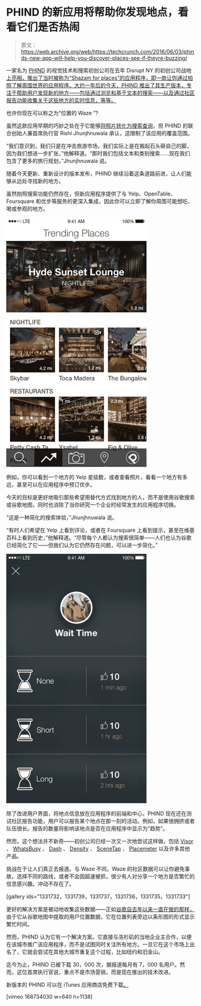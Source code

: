 # PHIND 的新应用将帮助你发现地点，看看它们是否热闹 

> 原文：<https://web.archive.org/web/https://techcrunch.com/2016/06/03/phinds-new-app-will-help-you-discover-places-see-if-theyre-buzzing/>

一家名为 [PHIND](https://web.archive.org/web/20221007170114/https://www.phind.it/) 的视觉技术和搜索初创公司在去年 Disrupt NY 的初创公司战地[上亮相，推出了当时被称为“Shazam for places”的应用程序，即一款让你通过拍照了解周围世界的应用程序。大约一年后的今天，PHIND 推出了其生产版本，专注于帮助用户发现新的地方——包括通过浏览和基于文本的搜索——以及通过社区报告功能收集关于这些地方的实时信息，等等。](https://web.archive.org/web/20221007170114/https://beta.techcrunch.com/2015/05/05/dont-search-phind-snap-a-photo-pull-in-all-info-about-a-location-then-book-stuff/)

也许你现在可以称之为“位置的 Waze ”?

虽然这款应用早期的巧妙之处在于它能够[将照片转化为搜索查询](https://web.archive.org/web/20221007170114/https://beta.techcrunch.com/2015/05/05/dont-search-phind-snap-a-photo-pull-in-all-info-about-a-location-then-book-stuff/)，但 PHIND 的联合创始人兼首席执行官 Rishi Jhunjhnuwala 承认，这限制了该应用的覆盖范围。

“我们意识到，我们只是在冲击旅游市场，我们实际上是在搬起石头砸自己的脚，因为我们想进一步扩张，”他解释道。“那时我们包括文本和类别搜索……现在我们包含了更多的旅行规划，”Jhunjhnuwala 说。

随着今天更新、重新设计的版本发布，PHIND 继续沿着这条道路前进，让人们能够从远处寻找新的地方。

虽然拍照搜索功能仍然存在，但新应用程序提供了与 Yelp、OpenTable、Foursquare 和优步等服务的更深入集成，因此你可以立即了解你周围可能想吃、喝或参观的地方。

![Trending Places](img/aa0ef098450a40ac0d9aba65fcc82855.png)

例如，你可以看到一个地方的 Yelp 星级数，或者查看照片，看看一个地方有多远，甚至可以在应用程序中预订优步。

今天的目标是更好地吸引那些希望用替代方式找到地方的人，而不是使用谷歌搜索或谷歌地图，同时也消除了当你研究一个企业时经常发生的应用程序切换。

“这是一种简化的搜索体验，”Jhunjhnuwala 说。

“有时人们希望在 Yelp 上看到评论，或者在 Foursquare 上看到提示，甚至在维基百科上看到历史，”他解释道。“尽管每个人都认为搜索很简单——人们也认为谷歌已经简化了它——但我们认为它仍然存在问题，可以进一步简化。”

![Wait Time](img/b481615ffb56f059511ddc3b306e47d3.png)

除了改进用户界面，将地点信息放在应用程序的前端和中心，PHIND 现在还在测试社区报告功能，用户可以报告某个地点在那一刻的活动。例如，如果很拥挤或者队伍很长。报告的数量将影响该地点是否在应用程序中显示为“趋势”。

然而，这个想法并不新奇——初创公司已经一次又一次地尝试这样做，包括 [Visor](https://web.archive.org/web/20221007170114/http://www.visor.co/) 、 [WhatsBusy](https://web.archive.org/web/20221007170114/http://www.whatsbusy.com/) 、 [Dash](https://web.archive.org/web/20221007170114/http://ovens.reviewed.com/features/how-busy-is-your-favorite-restaurant-this-app-knows) 、 [Density](https://web.archive.org/web/20221007170114/http://www.density.io/) 、 [SceneTap](https://web.archive.org/web/20221007170114/https://www.crunchbase.com/organization/scenetap#/entity) 、 [Placemeter](https://web.archive.org/web/20221007170114/http://www.placemeter.com/) 以及许多其他产品。

挑战在于让人们真正去报道。与 Waze 不同，Waze 的社区数据可以让你避免事故，选择不同的路线，或者不会因超速被抓，很少有人对分享一个地方是否繁忙的信息感兴趣。冲动不存在了。

[gallery ids="1331732，1331739，1331737，1331736，1331735，1331733"]

更好的解决方案是被动地收集这些数据——正如[谷歌自去年以来一直在做的那样，](https://web.archive.org/web/20221007170114/https://beta.techcrunch.com/2015/07/28/google-search-now-shows-you-when-local-businesses-are-busiest/)由于它从谷歌地图中提取的用户位置数据，它在位置列表旁边以条形图的形式显示繁忙时间。

然而，PHIND 认为它有一个解决方案。它直接与洛杉矶的当地企业主合作，以便在该城市推广该应用程序，而不是试图同时关注所有地方。一旦它在这个市场上出名了，它就会尝试在其他大城市重复这个过程，比如纽约和旧金山。

迄今为止，PHIND 已被下载 30，000 次，据报道每月有 7，000 名用户。然而，这位首席执行官说，重点不是市场营销，而是现在推出的技术改进。

新版本的 PHIND 可以在 iTunes 应用商店免费下载[。](https://web.archive.org/web/20221007170114/https://itunes.apple.com/app/id898016251)

[vimeo 168734030 w=640 h=1138]